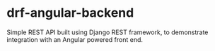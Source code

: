 # drf-angular-backend
Simple REST API built using Django REST framework, to demonstrate integration with an Angular powered front end.
